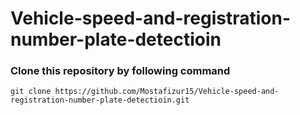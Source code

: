 # Vehicle-speed-and-registration-number-plate-detectioin

### Clone this repository by following command

``` git clone https://github.com/Mostafizur15/Vehicle-speed-and-registration-number-plate-detectioin.git ```
